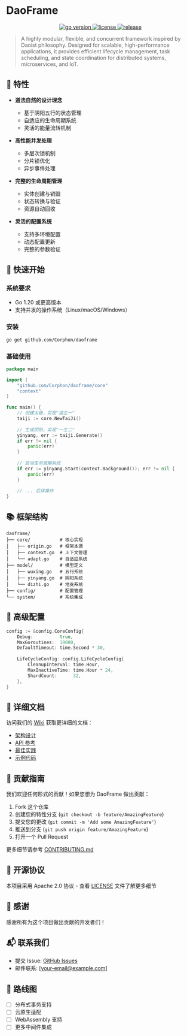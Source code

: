 
# DaoFrame

<p align="center">
  <a href="https://golang.org/dl">
    <img src="https://img.shields.io/badge/Go-1.20+-00ADD8?style=flat&logo=go" alt="go version">
  </a>
  <a href="https://github.com/Corphon/daoframe/blob/main/LICENSE">
    <img src="https://img.shields.io/github/license/Corphon/daoframe?style=flat" alt="license">
  </a>
  <a href="https://github.com/Corphon/daoframe/releases">
    <img src="https://img.shields.io/github/v/release/Corphon/daoframe?style=flat" alt="release">
  </a>
</p>

> A highly modular, flexible, and concurrent framework inspired by Daoist philosophy. Designed for scalable, high-performance applications, it provides efficient lifecycle management, task scheduling, and state coordination for distributed systems, microservices, and IoT.

## 🌟 特性

- **道法自然的设计理念**
  - 基于阴阳五行的状态管理
  - 自适应的生命周期系统
  - 灵活的能量流转机制

- **高性能并发处理**
  - 多层次锁机制
  - 分片锁优化
  - 异步事件处理

- **完整的生命周期管理**
  - 实体创建与销毁
  - 状态转换与验证
  - 资源自动回收

- **灵活的配置系统**
  - 支持多环境配置
  - 动态配置更新
  - 完整的参数验证

## 🚀 快速开始

### 系统要求
- Go 1.20 或更高版本
- 支持并发的操作系统（Linux/macOS/Windows）

### 安装

```bash
go get github.com/Corphon/daoframe
```

### 基础使用

```go
package main

import (
    "github.com/Corphon/daoframe/core"
    "context"
)

func main() {
    // 创建太极，实现"道生一"
    taiji := core.NewTaiJi()
    
    // 生成阴阳，实现"一生二"
    yinyang, err := taiji.Generate()
    if err != nil {
        panic(err)
    }
    
    // 启动生命周期系统
    if err := yinyang.Start(context.Background()); err != nil {
        panic(err)
    }
    
    // ... 后续操作
}
```

## 📚 框架结构

```
daoframe/
├── core/           # 核心实现
│   ├── origin.go   # 框架本源
│   ├── context.go  # 上下文管理
│   └── adapt.go    # 自适应系统
├── model/          # 模型定义
│   ├── wuxing.go   # 五行系统
│   ├── yinyang.go  # 阴阳系统
│   └── dizhi.go    # 地支系统
├── config/         # 配置管理
└── system/         # 系统集成
```

## 🔧 高级配置

```go
config := &config.CoreConfig{
    Debug:          true,
    MaxGoroutines:  10000,
    DefaultTimeout: time.Second * 30,
    
    LifeCycleConfig: config.LifeCycleConfig{
        CleanupInterval: time.Hour,
        MaxInactiveTime: time.Hour * 24,
        ShardCount:      32,
    },
}
```

## 📖 详细文档

访问我们的 [Wiki](https://github.com/Corphon/daoframe/wiki) 获取更详细的文档：

- [架构设计](https://github.com/Corphon/daoframe/wiki/Architecture)
- [API 参考](https://github.com/Corphon/daoframe/wiki/API-Reference)
- [最佳实践](https://github.com/Corphon/daoframe/wiki/Best-Practices)
- [示例代码](https://github.com/Corphon/daoframe/wiki/Examples)

## 🤝 贡献指南

我们欢迎任何形式的贡献！如果您想为 DaoFrame 做出贡献：

1. Fork 这个仓库
2. 创建您的特性分支 (`git checkout -b feature/AmazingFeature`)
3. 提交您的更改 (`git commit -m 'Add some AmazingFeature'`)
4. 推送到分支 (`git push origin feature/AmazingFeature`)
5. 打开一个 Pull Request

更多细节请参考 [CONTRIBUTING.md](CONTRIBUTING.md)

## 📄 开源协议

本项目采用 Apache 2.0 协议 - 查看 [LICENSE](LICENSE) 文件了解更多细节

## 🙏 感谢

感谢所有为这个项目做出贡献的开发者们！

## 📬 联系我们

- 提交 Issue: [GitHub Issues](https://github.com/Corphon/daoframe/issues)
- 邮件联系: [your-email@example.com]

## 🎯 路线图

- [ ] 分布式事务支持
- [ ] 云原生适配
- [ ] WebAssembly 支持
- [ ] 更多中间件集成
```
